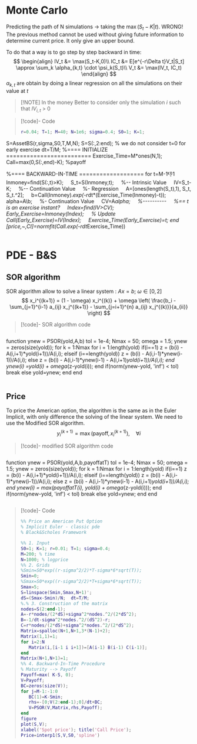 # Monte Carlo
Predicting the path of N simulations -> taking the $\max({S_t-K| t})$. WRONG!
The previous method cannot be used without giving future information to determine current price.  It only give an upper bound. 

To do that a way is to go step by step backward in time:
$$
\begin{align}
IV_t &= \max(S_t-K,0)\\
IC_t &= E[e^{-r\Delta t}V_t|S_t] \approx \sum_k \alpha_{k,t} \cdot \psi_k(S_t)\\ 
V_t &= \max(IV_t, IC_t)
\end{align}
$$
$\alpha_{k,t}$ are obtain by doing a linear regression on all the simulations on their value at $t$

> [!NOTE] In the money
> Better to consider only the simulation $i$ such that $IV_{i,t}$ > 0


> [!code]- Code
> ```matlab
> r=0.04; T=1; M=40; N=1e6; sigma=0.4; S0=1; K=1;
S=AssetBS(r,sigma,S0,T,M,N);
S=S(:,2:end); % we do not consider t=0 for early exercise
dt=T/M;
%==== INITIALIZE =========================
Exercise_Time=M*ones(N,1);
Call=max(0,S(:,end)-K); %payoff
>
%==== BACKWARD-IN-TIME ===================
for t=M-1:-1:1
    Inmoney=find(S(:,t)>K);
    S_t=S(Inmoney,t);
    %-- Intrinsic Value
    IV=S_t-K;
    %-- Continuation Value
    %- Regression
    A=[ones(length(S_t),1), S_t, S_t.^2];
    b=Call(Inmoney).*exp(-r*dt*(Exercise_Time(Inmoney)-t));
    alpha=A\b;
    %- Continuation Value
    CV=A*alpha;
    %----------
    %== t is an exercise instant?
    Index=find(IV>CV);
    Early_Exercise=Inmoney(Index);
    % Update
    Call(Early_Exercise)=IV(Index);
    Exercise_Time(Early_Exercise)=t;
end
[price,~,CI]=normfit(Call.*exp(-r*dt*Exercise_Time))
> ```


# PDE - B&S

## SOR algorithm
SOR algorithm allow to solve a linear system : $Ax=b$; $\omega \in [0,2]$
$$
x_i^{(k+1)} = (1 - \omega) x_i^{(k)} + \omega \left( \frac{b_i - \sum_{j=1}^{i-1} a_{ij} x_j^{(k+1)} - \sum_{j=i+1}^{n} a_{ij} x_j^{(k)}}{a_{ii}} \right)
$$

> [!code]-  SOR algorithm code
> ```matlab
function ynew = PSOR(yold,A,b)
tol = 1e-4; Nmax = 50; omega = 1.5;
ynew = zeros(size(yold));
for k = 1:Nmax
for i = 1:length(yold)
if(i==1)
z = (b(i) - A(i,i+1)*yold(i+1))/A(i,i);
elseif (i==length(yold))
z = (b(i) - A(i,i-1)*ynew(i-1))/A(i,i);
else
z = (b(i) - A(i,i-1)*ynew(i-1) - A(i,i+1)*yold(i+1))/A(i,i);
end
ynew(i) =yold(i) + omega*(z-yold(i));
end
if(norm(ynew-yold, 'inf') < tol)
break
else
yold=ynew;
end
end
>```

## Price
To price the American option, the algorithm is the same as in the Euler Implicit, with only difference the solving of the linear system. We need to use the Modified SOR algorithm. 
$$
y_i^{(k+1)} = \max(\text{payoff}, x_i^{(k+1)}), \quad \forall i
$$

> [!code]-  modified SOR algorithm code
> ```matlab
function ynew = PSOR(yold,A,b,payoffatT)
tol = 1e-4; Nmax = 50; omega = 1.5;
ynew = zeros(size(yold));
for k = 1:Nmax
for i = 1:length(yold)
if(i==1)
z = (b(i) - A(i,i+1)*yold(i+1))/A(i,i);
elseif (i==length(yold))
z = (b(i) - A(i,i-1)*ynew(i-1))/A(i,i);
else
z = (b(i) - A(i,i-1)*ynew(i-1) - A(i,i+1)*yold(i+1))/A(i,i);
end
ynew(i) = max(payoffatT(i), yold(i) + omega*(z-yold(i)));
end
if(norm(ynew-yold, 'inf') < tol)
break
else
yold=ynew;
end
end
>```

> [!code]- Code
> ```matlab
>%% Price an American Put Option
>% Implicit Euler - classic pde
>% Black&Scholes Framework
>
>%% 1. Input
>S0=1; K=1; r=0.01; T=1; sigma=0.4;
>M=200; % time
>N=1000; % logprice
>%% 2. Grids
>%Smin=S0*exp((r-sigma^2/2)*T-sigma*6*sqrt(T));
>Smin=0;
>%Smax=S0*exp((r-sigma^2/2)*T+sigma*6*sqrt(T));
>Smax=5;
>S=linspace(Smin,Smax,N+1)';
>dS=(Smax-Smin)/N;  dt=T/M;
>%.% 3. Construction of the matrix
>nodes=S(2:end-1);
>A=-r*nodes/(2*dS)+sigma^2*nodes.^2/(2*dS^2);
>B=-1/dt-sigma^2*nodes.^2/(dS^2)-r;
>C=r*nodes/(2*dS)+sigma^2*nodes.^2/(2*dS^2);
>Matrix=spalloc(N+1,N+1,3*(N-1)+2);
>Matrix(1,1)=1;
>for i=2:N
>    Matrix(i,[i-1 i i+1])=[A(i-1) B(i-1) C(i-1)];
>end
>Matrix(N+1,N+1)=1;
>%% 4. Backward-In-Time Procedure
>% Maturity --> Payoff
>Payoff=max( K-S, 0);
>V=Payoff;
>BC=zeros(size(V));
>for j=M-1:-1:0
>    BC(1)=K-Smin;
>    rhs=-[0;V(2:end-1);0]/dt+BC;
>    V=PSOR(V,Matrix,rhs,Payoff);
>end
>figure
>plot(S,V);
>xlabel('Spot price'); title('Call Price');
>Price=interp1(S,V,S0,'spline')
>```

